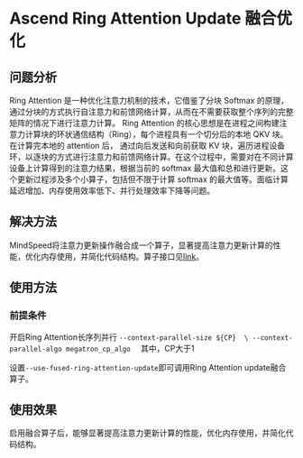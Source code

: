 # Ascend Ring Attention Update 融合优化

## 问题分析
Ring Attention 是一种优化注意力机制的技术，它借鉴了分块 Softmax 的原理，通过分块的方式执行自注意力和前馈网络计算，从而在不需要获取整个序列的完整矩阵的情况下进行注意力计算。
Ring Attention 的核心思想是在进程之间构建注意力计算块的环状通信结构（Ring），每个进程具有一个切分后的本地 QKV 块。在计算完本地的 attention 后，
通过向后发送和向前获取 KV 块，遍历进程设备环，以逐块的方式进行注意力和前馈网络计算。在这个过程中，需要对在不同计算设备上计算得到的注意力结果，根据当前的 softmax 最大值和总和进行更新。这个更新过程涉及多个小算子，包括但不限于计算 softmax 的最大值等。面临计算延迟增加、内存使用效率低下、并行处理效率下降等问题。

## 解决方法
MindSpeed将注意力更新操作融合成一个算子，显著提高注意力更新计算的性能，优化内存使用，并简化代码结构。算子接口见[link](../ops/npu_ring_attention_update.md)。

## 使用方法
### 前提条件
开启Ring Attention长序列并行
`--context-parallel-size ${CP}  \
--context-parallel-algo megatron_cp_algo 
`
其中，CP大于1

设置`--use-fused-ring-attention-update`即可调用Ring Attention update融合算子。

## 使用效果 
启用融合算子后，能够显著提高注意力更新计算的性能，优化内存使用，并简化代码结构。
